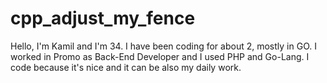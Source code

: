 # cpp_adjust_my_fence

Hello, I'm Kamil and I'm 34. I have been coding for about 2, mostly in GO. I worked in Promo as Back-End Developer and I used PHP and Go-Lang. I code because it's nice and it can be also my daily work. 
